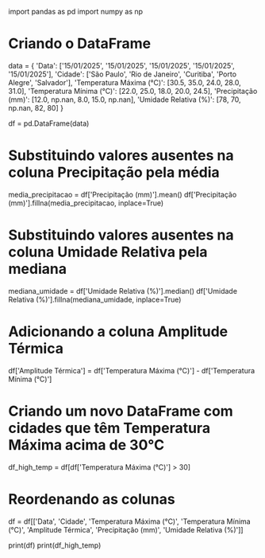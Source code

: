import pandas as pd
import numpy as np

# Criando o DataFrame
data = {
    'Data': ['15/01/2025', '15/01/2025', '15/01/2025', '15/01/2025', '15/01/2025'],
    'Cidade': ['São Paulo', 'Rio de Janeiro', 'Curitiba', 'Porto Alegre', 'Salvador'],
    'Temperatura Máxima (°C)': [30.5, 35.0, 24.0, 28.0, 31.0],
    'Temperatura Mínima (°C)': [22.0, 25.0, 18.0, 20.0, 24.5],
    'Precipitação (mm)': [12.0, np.nan, 8.0, 15.0, np.nan],
    'Umidade Relativa (%)': [78, 70, np.nan, 82, 80]
}

df = pd.DataFrame(data)

# Substituindo valores ausentes na coluna Precipitação pela média
media_precipitacao = df['Precipitação (mm)'].mean()
df['Precipitação (mm)'].fillna(media_precipitacao, inplace=True)

# Substituindo valores ausentes na coluna Umidade Relativa pela mediana
mediana_umidade = df['Umidade Relativa (%)'].median()
df['Umidade Relativa (%)'].fillna(mediana_umidade, inplace=True)

# Adicionando a coluna Amplitude Térmica
df['Amplitude Térmica'] = df['Temperatura Máxima (°C)'] - df['Temperatura Mínima (°C)']

# Criando um novo DataFrame com cidades que têm Temperatura Máxima acima de 30°C
df_high_temp = df[df['Temperatura Máxima (°C)'] > 30]

# Reordenando as colunas
df = df[['Data', 'Cidade', 'Temperatura Máxima (°C)', 'Temperatura Mínima (°C)', 'Amplitude Térmica', 'Precipitação (mm)', 'Umidade Relativa (%)']]

print(df)
print(df_high_temp)
